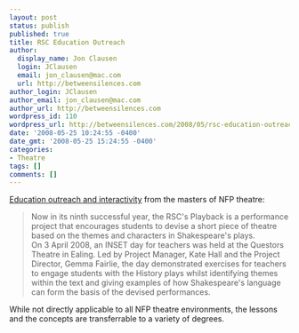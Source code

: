 ```yaml
---
layout: post
status: publish
published: true
title: RSC Education Outreach
author:
  display_name: Jon Clausen
  login: JClausen
  email: jon_clausen@mac.com
  url: http://betweensilences.com
author_login: JClausen
author_email: jon_clausen@mac.com
author_url: http://betweensilences.com
wordpress_id: 110
wordpress_url: http://betweensilences.com/2008/05/rsc-education-outreach/
date: '2008-05-25 10:24:55 -0400'
date_gmt: '2008-05-25 15:24:55 -0400'
categories:
- Theatre
tags: []
comments: []
---
```

<p><a href="http://www.rsc.org.uk/press/420_6620.aspx">Education outreach and interactivity</a> from the masters of NFP theatre:</p>
<blockquote cite="http://www.rsc.org.uk/press/420_6620.aspx"><p>
Now in its ninth successful year, the RSC's Playback is a performance project that encourages students to devise a short piece of theatre based on the themes and characters in Shakespeare's plays.<br />
On 3 April 2008, an INSET day for teachers was held at the Questors Theatre in Ealing. Led by Project Manager, Kate Hall and the Project Director, Gemma Fairlie, the day demonstrated exercises for teachers to engage students with the History plays whilst identifying themes within the text and giving examples of how Shakespeare's language can form the basis of the devised performances.
</p></blockquote>
<p>While not directly applicable to all NFP theatre environments, the lessons and the concepts are transferrable to a variety of degrees.</p>
